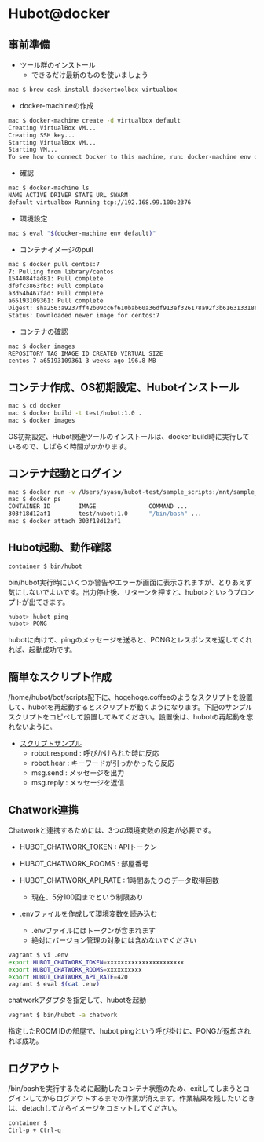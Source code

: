 # Hubot@docker

## 事前準備

- ツール群のインストール
  - できるだけ最新のものを使いましょう

```bash
mac $ brew cask install dockertoolbox virtualbox
```

- docker-machineの作成

```bash
mac $ docker-machine create -d virtualbox default
Creating VirtualBox VM...
Creating SSH key...
Starting VirtualBox VM...
Starting VM...
To see how to connect Docker to this machine, run: docker-machine env default
```

- 確認

```bash
mac $ docker-machine ls
NAME ACTIVE DRIVER STATE URL SWARM
default virtualbox Running tcp://192.168.99.100:2376
```

- 環境設定

```bash
mac $ eval "$(docker-machine env default)"
```

- コンテナイメージのpull

```bash
mac $ docker pull centos:7
7: Pulling from library/centos
1544084fad81: Pull complete
df0fc3863fbc: Pull complete
a3d54b467fad: Pull complete
a65193109361: Pull complete
Digest: sha256:a9237ff42b09cc6f610bab60a36df913ef326178a92f3b61631331867178f982
Status: Downloaded newer image for centos:7
```

- コンテナの確認

```bash
mac $ docker images
REPOSITORY TAG IMAGE ID CREATED VIRTUAL SIZE
centos 7 a65193109361 3 weeks ago 196.8 MB
```

## コンテナ作成、OS初期設定、Hubotインストール

```bash
mac $ cd docker
mac $ docker build -t test/hubot:1.0 .
mac $ docker images
```

OS初期設定、Hubot関連ツールのインストールは、docker build時に実行しているので、しばらく時間がかかります。

## コンテナ起動とログイン

```bash
mac $ docker run -v /Users/syasu/hubot-test/sample_scripts:/mnt/sample_scripts -d -i -t test/hubot:1.0 /bin/bash
mac $ docker ps
CONTAINER ID        IMAGE               COMMAND ...
303f18d12af1        test/hubot:1.0      "/bin/bash" ...
mac $ docker attach 303f18d12af1
```

## Hubot起動、動作確認

```bash
container $ bin/hubot
```

bin/hubot実行時にいくつか警告やエラーが画面に表示されますが、とりあえず気にしないでよいです。出力停止後、リターンを押すと、hubot>とい>うプロンプトが出てきます。

```bash
hubot> hubot ping
hubot> PONG
```

hubotに向けて、pingのメッセージを送ると、PONGとレスポンスを返してくれれば、起動成功です。

## 簡単なスクリプト作成

/home/hubot/bot/scripts配下に、hogehoge.coffeeのようなスクリプトを設置して、hubotを再起動するとスクリプトが動くようになります。下記のサンプルスクリプトをコピペして設置してみてください。設置後は、hubotの再起動を忘れないように。

- [スクリプトサンプル](https://github.com/y-sachou/hubot-tutorial/tree/master/sample_scripts)
  - robot.respond : 呼びかけられた時に反応
  - robot.hear : キーワードが引っかかったら反応
  - msg.send : メッセージを出力
  - msg.reply : メッセージを返信

## Chatwork連携

Chatworkと連携するためには、3つの環境変数の設定が必要です。

- HUBOT_CHATWORK_TOKEN : APIトークン
- HUBOT_CHATWORK_ROOMS : 部屋番号
- HUBOT_CHATWORK_API_RATE : 1時間あたりのデータ取得回数
  - 現在、5分100回までという制限あり

- .envファイルを作成して環境変数を読み込む
  - .envファイルにはトークンが含まれます
  - 絶対にバージョン管理の対象には含めないでください

```bash
vagrant $ vi .env
export HUBOT_CHATWORK_TOKEN=xxxxxxxxxxxxxxxxxxxxxx
export HUBOT_CHATWORK_ROOMS=xxxxxxxxxx
export HUBOT_CHATWORK_API_RATE=420
vagrant $ eval $(cat .env)
```

chatworkアダプタを指定して、hubotを起動

```bash
vagrant $ bin/hubot -a chatwork
```

指定したROOM IDの部屋で、hubot pingという呼び掛けに、PONGが返却されれば成功。

## ログアウト

/bin/bashを実行するために起動したコンテナ状態のため、exitしてしまうとログインしてからログアウトするまでの作業が消えます。作業結果を残したいときは、detachしてからイメージをコミットしてください。

```bash
container $
Ctrl-p + Ctrl-q
```
